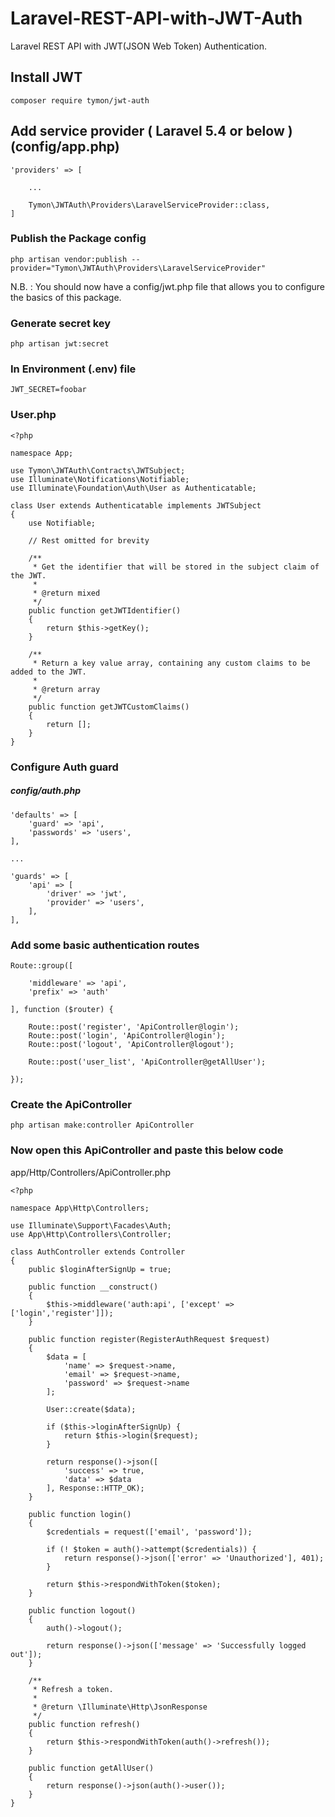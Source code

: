 # Laravel-REST-API-with-JWT-Auth
Laravel REST API with JWT(JSON Web Token) Authentication.

## Install JWT
```
composer require tymon/jwt-auth
```

## Add service provider ( Laravel 5.4 or below )(config/app.php) 
```
'providers' => [

    ...

    Tymon\JWTAuth\Providers\LaravelServiceProvider::class,
]

```
### Publish the Package config
```
php artisan vendor:publish --provider="Tymon\JWTAuth\Providers\LaravelServiceProvider"
```
N.B. : You should now have a config/jwt.php file that allows you to configure the basics of this package.

### Generate secret key
```
php artisan jwt:secret
```
### In Environment (.env) file
```
JWT_SECRET=foobar
```
### User.php
```
<?php

namespace App;

use Tymon\JWTAuth\Contracts\JWTSubject;
use Illuminate\Notifications\Notifiable;
use Illuminate\Foundation\Auth\User as Authenticatable;

class User extends Authenticatable implements JWTSubject
{
    use Notifiable;

    // Rest omitted for brevity

    /**
     * Get the identifier that will be stored in the subject claim of the JWT.
     *
     * @return mixed
     */
    public function getJWTIdentifier()
    {
        return $this->getKey();
    }

    /**
     * Return a key value array, containing any custom claims to be added to the JWT.
     *
     * @return array
     */
    public function getJWTCustomClaims()
    {
        return [];
    }
}

```
### Configure Auth guard
##### config/auth.php
```
'defaults' => [
    'guard' => 'api',
    'passwords' => 'users',
],

...

'guards' => [
    'api' => [
        'driver' => 'jwt',
        'provider' => 'users',
    ],
],
```

### Add some basic authentication routes

```
Route::group([

    'middleware' => 'api',
    'prefix' => 'auth'

], function ($router) {

    Route::post('register', 'ApiController@login');
    Route::post('login', 'ApiController@login');
    Route::post('logout', 'ApiController@logout');
    
    Route::post('user_list', 'ApiController@getAllUser');

});
```

### Create the ApiController

```
php artisan make:controller ApiController
```

### Now open this ApiController and paste this below code

app/Http/Controllers/ApiController.php
```
<?php

namespace App\Http\Controllers;

use Illuminate\Support\Facades\Auth;
use App\Http\Controllers\Controller;

class AuthController extends Controller
{
    public $loginAfterSignUp = true;
        
    public function __construct()
    {
        $this->middleware('auth:api', ['except' => ['login','register']]);
    }

    public function register(RegisterAuthRequest $request)
    {
        $data = [
            'name' => $request->name,
            'email' => $request->name,
            'password' => $request->name
        ];
        
        User::create($data);
 
        if ($this->loginAfterSignUp) {
            return $this->login($request);
        }
 
        return response()->json([
            'success' => true,
            'data' => $data
        ], Response::HTTP_OK);
    }
    
    public function login()
    {
        $credentials = request(['email', 'password']);

        if (! $token = auth()->attempt($credentials)) {
            return response()->json(['error' => 'Unauthorized'], 401);
        }

        return $this->respondWithToken($token);
    }
        
    public function logout()
    {
        auth()->logout();

        return response()->json(['message' => 'Successfully logged out']);
    }

    /**
     * Refresh a token.
     *
     * @return \Illuminate\Http\JsonResponse
     */
    public function refresh()
    {
        return $this->respondWithToken(auth()->refresh());
    }

    public function getAllUser()
    {
        return response()->json(auth()->user());
    }
}
```


